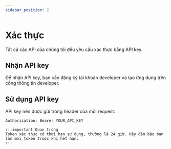 ```yaml
---
sidebar_position: 2
---
```


# Xác thực

Tất cả các API của chúng tôi đều yêu cầu xác thực bằng API key.

## Nhận API key

Để nhận API key, bạn cần đăng ký tài khoản developer và tạo ứng dụng trên cổng thông tin developer.

## Sử dụng API key

API key nên được gửi trong header của mỗi request:

```http
Authorization: Bearer YOUR_API_KEY

:::important Quan trọng
Token xác thực có thời hạn sử dụng, thường là 24 giờ. Hãy đảm bảo bạn làm mới token trước khi hết hạn.
:::